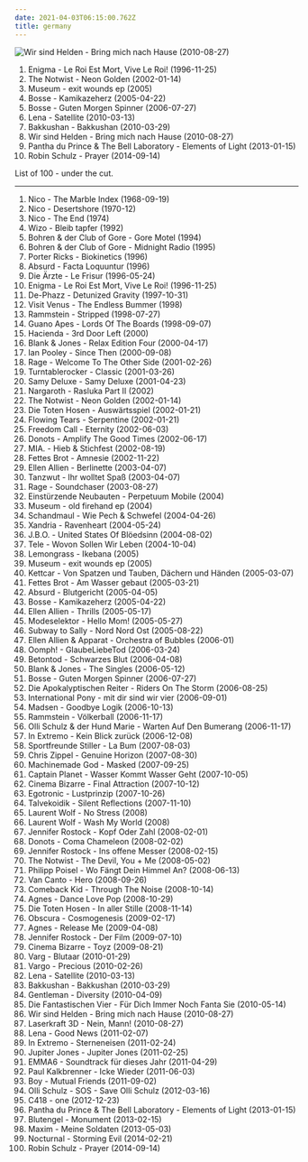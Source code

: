 ```yaml
---
date: 2021-04-03T06:15:00.762Z
title: germany
---
```

![Wir sind Helden - Bring mich nach Hause (2010-08-27)](https://img.discogs.com/7EklQeehX3bIpVPJ_e4dGQ_j1IA=/fit-in/500x500/filters:strip_icc():format(jpeg):mode_rgb():quality(90)/discogs-images/R-2416921-1282913483.jpeg.jpg "Wir sind Helden - Bring mich nach Hause (2010-08-27)")
<ol class="albums">
<li data-cover="https://via.placeholder.com/450" data-tags="new age, enigma, ambient" role="button">Enigma - Le Roi Est Mort, Vive Le Roi! (1996-11-25)</li>
<li data-cover="http://coverartarchive.org/release/11ab3e8d-b88b-44c0-9dd8-bbab70dd8e18/16320030785-500.jpg" data-tags="electronic, indie rock, indie, indie pop" role="button">The Notwist - Neon Golden (2002-01-14)</li>
<li data-cover="http://coverartarchive.org/release/0f8e40f6-cf99-4ec8-9ff0-53d443a93119/13156454554-500.jpg" data-tags="alternative, indie rock, german" role="button">Museum - exit wounds ep (2005)</li>
<li data-cover="https://img.discogs.com/uJAkravpA6GYyRtoqeEzAHmXLhE=/fit-in/180x184/filters:strip_icc():format(jpeg):mode_rgb():quality(90)/discogs-images/R-2074934-1262549271.jpeg.jpg" data-tags="germany, german, hollywood, liebe, tanzen, sucht, micha, maat, nur mit dir, micha maat, der moment" role="button">Bosse - Kamikazeherz (2005-04-22)</li>
<li data-cover="http://coverartarchive.org/release/ac732cc0-24a0-42e0-91e8-2b1a336e27e6/28861482364-500.jpg" data-tags="germany, gute laune, deutsch pop, hollywood, liebe, tanzen, sucht, micha, bosse, geliebt, maat, nur mit dir, micha maat, wenn wir schlafen, der moment, stille der nacht, verstand" role="button">Bosse - Guten Morgen Spinner (2006-07-27)</li>
<li data-cover="https://img.discogs.com/zZpXwd8PQ9tmIUmCJLioKN3GQl8=/fit-in/180x180/filters:strip_icc():format(jpeg):mode_rgb():quality(90)/discogs-images/R-352160-1101167262.jpg.jpg" data-tags="lena" role="button">Lena - Satellite (2010-03-13)</li>
<li data-cover="http://coverartarchive.org/release/05a07324-f09b-41c6-905a-af2dc4838d17/15551596342-500.jpg" data-tags="pop, rock, germany, hollywood, liebe, tanzen, sucht, micha, geliebt, bundesvision, maat, nur mit dir, micha maat, der moment, stille der nacht, verstand" role="button">Bakkushan - Bakkushan (2010-03-29)</li>
<li data-cover="https://img.discogs.com/7EklQeehX3bIpVPJ_e4dGQ_j1IA=/fit-in/500x500/filters:strip_icc():format(jpeg):mode_rgb():quality(90)/discogs-images/R-2416921-1282913483.jpeg.jpg" data-tags="pop, german, 00s, rockstars, tanzen, rockmusik, sandisfinis, brilliant record, muke, wsh bring mich nachhause, micha maat, der moment" role="button">Wir sind Helden - Bring mich nach Hause (2010-08-27)</li>
<li data-cover="http://coverartarchive.org/release/efdb4c51-4eee-4379-afc9-ef44e1b6560f/3284275912-500.jpg" data-tags="electronic, ambient, experimental, tech house" role="button">Pantha du Prince & The Bell Laboratory - Elements of Light (2013-01-15)</li>
<li data-cover="http://coverartarchive.org/release/14074def-0940-4ffd-88bc-c7b35d0d7caf/8998642520-500.jpg" data-tags="robin schulz" role="button">Robin Schulz - Prayer (2014-09-14)</li>
</ol>
List of 100 - under the cut.
<!-- more -->

_________________

<ol class="albums">
<li data-cover="https://via.placeholder.com/450" data-tags="experimental, 1968, avant-garde, avant-folk" role="button">
Nico - The Marble Index (1968-09-19)
</li>
<li data-cover="https://img.discogs.com/rgRyAKI8DUhrlKcUD0KtNUTC5u4=/fit-in/301x300/filters:strip_icc():format(jpeg):mode_rgb():quality(90)/discogs-images/R-2243100-1299316097.jpeg.jpg" data-tags="experimental, avant-folk, 70s" role="button">
Nico - Desertshore (1970-12)
</li>
<li data-cover="https://img.discogs.com/rgRyAKI8DUhrlKcUD0KtNUTC5u4=/fit-in/301x300/filters:strip_icc():format(jpeg):mode_rgb():quality(90)/discogs-images/R-2243100-1299316097.jpeg.jpg" data-tags="avant-garde" role="button">
Nico - The End (1974)
</li>
<li data-cover="http://coverartarchive.org/release/02fd70f6-811c-4eaa-af30-9ac13f9657e6/18246320838-500.jpg" data-tags="germany, deutsch, punk rock, german, deutschland, male fronted" role="button">
Wizo - Bleib tapfer (1992)
</li>
<li data-cover="http://coverartarchive.org/release/43089ab9-d70e-4778-9f82-f9effd8f2f36/8768389535-500.jpg" data-tags="jazz, ambient" role="button">
Bohren & der Club of Gore - Gore Motel (1994)
</li>
<li data-cover="http://coverartarchive.org/release/2fef0783-59f3-4a37-9c3e-75ed538ca3e1/17294130625-500.jpg" data-tags="doom jazz" role="button">
Bohren & der Club of Gore - Midnight Radio (1995)
</li>
<li data-cover="http://coverartarchive.org/release/feb53672-0025-479a-83b5-959419c31162/4353733802-500.jpg" data-tags="electronic, techno, minimal, dub techno, porter ricks" role="button">
Porter Ricks - Biokinetics (1996)
</li>
<li data-cover="http://coverartarchive.org/release/b84393ad-7ff8-4b1f-bec1-cfb56dc6a5b1/5284563846-500.jpg" data-tags="punk, germany, rac, nsbm" role="button">
Absurd - Facta Loquuntur (1996)
</li>
<li data-cover="http://coverartarchive.org/release/cd7ba587-8bfc-4fd6-b77b-d13e9f4f3ff7/9286204382-500.jpg" data-tags="punk, punk rock, german" role="button">
Die Ärzte - Le Frisur (1996-05-24)
</li>
<li data-cover="https://via.placeholder.com/450" data-tags="new age, enigma, ambient" role="button">
Enigma - Le Roi Est Mort, Vive Le Roi! (1996-11-25)
</li>
<li data-cover="http://coverartarchive.org/release/c2b97395-ec23-4abd-afa8-08d69ae46b55/6236461753-500.jpg" data-tags="acid jazz, lounge, chillout, downtempo" role="button">
De-Phazz - Detunized Gravity (1997-10-31)
</li>
<li data-cover="http://coverartarchive.org/release/eb186ffd-97d8-456d-85dd-6b01fe6ce17d/8334894309-500.jpg" data-tags="electronic" role="button">
Visit Venus - The Endless Bummer (1998)
</li>
<li data-cover="http://coverartarchive.org/release/6927a050-9488-41de-8e0d-5e5cfbb95fbb/8903243496-500.jpg" data-tags="industrial metal, rammstein" role="button">
Rammstein - Stripped (1998-07-27)
</li>
<li data-cover="http://coverartarchive.org/release/a2a7df88-a2d2-4df7-b902-1f010d8b5cd8/18002963702-500.jpg" data-tags="alternative rock" role="button">
Guano Apes - Lords Of The Boards (1998-09-07)
</li>
<li data-cover="https://img.discogs.com/zLjQ5T9CeHNIScO2oow_hHRyqtM=/fit-in/450x456/filters:strip_icc():format(jpeg):mode_rgb():quality(90)/discogs-images/R-738324-1281899441.jpeg.jpg" data-tags="cafe del mar, acid jazz, germany, 00s, explore, favouritestreamablealbums, 3l3ktr0 ch1x, relaxing cafe, k-2000radio, haciendasi" role="button">
Hacienda - 3rd Door Left (2000)
</li>
<li data-cover="http://coverartarchive.org/release/53d9745d-f0d4-47b4-80e8-a732e3d4ebf5/6943579233-500.jpg" data-tags="chillout, germany, deutsch, german, deutschland, europe, german artist, german artists, chillout bar, electronic german, german electronic, dj producer, german favorites, aus deutschland, german deutsch, german electronica, electronic deutschland, deutsch party, german and good, sisa, german group, german ambient, german producer, german chillout, german stylish, german groove, german act" role="button">
Blank & Jones - Relax Edition Four (2000-04-17)
</li>
<li data-cover="https://img.discogs.com/lDhuFshCuNGdfmLewx3GC9B4zl4=/fit-in/600x600/filters:strip_icc():format(jpeg):mode_rgb():quality(90)/discogs-images/R-2830-1234560200.jpeg.jpg" data-tags="electronic, deep house" role="button">
Ian Pooley - Since Then (2000-09-08)
</li>
<li data-cover="http://coverartarchive.org/release/d430e4e4-ed7d-45d1-aeea-7dc093106010/22849845060-500.jpg" data-tags="heavy metal, power metal" role="button">
Rage - Welcome To The Other Side (2001-02-26)
</li>
<li data-cover="http://coverartarchive.org/release/7b9b2a46-264c-4c1c-a0d2-4f5d0377c1f4/14799800847-500.jpg" data-tags="hip hop, hiphop, fettttttttttttttt" role="button">
Turntablerocker - Classic (2001-03-26)
</li>
<li data-cover="https://img.discogs.com/IHCuvhykWz5fil3Hlh1mGVbBal4=/fit-in/600x450/filters:strip_icc():format(jpeg):mode_rgb():quality(90)/discogs-images/R-2493289-1460116438-7169.jpeg.jpg" data-tags="hip-hop, german, german hip hop" role="button">
Samy Deluxe - Samy Deluxe (2001-04-23)
</li>
<li data-cover="http://coverartarchive.org/release/bb2561bb-fd7a-4c9f-aaf5-ddc0512fbc2a/2248935299-500.jpg" data-tags="black metal" role="button">
Nargaroth - Rasluka Part II (2002)
</li>
<li data-cover="http://coverartarchive.org/release/11ab3e8d-b88b-44c0-9dd8-bbab70dd8e18/16320030785-500.jpg" data-tags="electronic, indie rock, indie, indie pop" role="button">
The Notwist - Neon Golden (2002-01-14)
</li>
<li data-cover="http://coverartarchive.org/release/7bd81615-478e-4c0e-9248-39cd077eac69/3330315650-500.jpg" data-tags="punk rock, punk" role="button">
Die Toten Hosen - Auswärtsspiel (2002-01-21)
</li>
<li data-cover="http://coverartarchive.org/release/d1cdd5f4-825e-4711-a415-d9aa9c436301/22898731132-500.jpg" data-tags="gothic metal" role="button">
Flowing Tears - Serpentine (2002-01-21)
</li>
<li data-cover="http://coverartarchive.org/release/8f9630af-1876-4a77-a33e-9d4cdca35ec0/17223666119-500.jpg" data-tags="power metal" role="button">
Freedom Call - Eternity (2002-06-03)
</li>
<li data-cover="https://img.discogs.com/PyNkN5Mp5QEAP4xCNpeOZxIESh8=/fit-in/600x543/filters:strip_icc():format(jpeg):mode_rgb():quality(90)/discogs-images/R-2052905-1287737548.jpeg.jpg" data-tags="punk rock" role="button">
Donots - Amplify The Good Times (2002-06-17)
</li>
<li data-cover="http://coverartarchive.org/release/e8f0c329-8158-445c-ae57-d77a3d4d86b6/7853015432-500.jpg" data-tags="deutsch, german" role="button">
MIA. - Hieb & Stichfest (2002-08-19)
</li>
<li data-cover="http://coverartarchive.org/release/8727ea53-5ef7-4b33-ba84-bfb9cba2bb46/11401769928-500.jpg" data-tags="hip-hop, german hiphop, hip hop" role="button">
Fettes Brot - Amnesie (2002-11-22)
</li>
<li data-cover="https://img.discogs.com/rS7D2qcGyKTykHCD8tjtWzPbl84=/fit-in/600x535/filters:strip_icc():format(jpeg):mode_rgb():quality(90)/discogs-images/R-1638118-1233779342.jpeg.jpg" data-tags="electronic, techno" role="button">
Ellen Allien - Berlinette (2003-04-07)
</li>
<li data-cover="http://coverartarchive.org/release/d4011aae-0c1e-3384-b44b-da8f62328f77/12568080600-500.jpg" data-tags="metal, industrial" role="button">
Tanzwut - Ihr wolltet Spaß (2003-04-07)
</li>
<li data-cover="http://coverartarchive.org/release/8139ae5f-e946-4520-9e89-dfeb5b63c8a5/16433024531-500.jpg" data-tags="power metal, heavy metal" role="button">
Rage - Soundchaser (2003-08-27)
</li>
<li data-cover="https://img.discogs.com/zzHffu71CJ-v-SVuOVuMZblyX0Y=/fit-in/600x588/filters:strip_icc():format(jpeg):mode_rgb():quality(90)/discogs-images/R-224909-1196810715.jpeg.jpg" data-tags="experimental, industrial" role="button">
Einstürzende Neubauten - Perpetuum Mobile (2004)
</li>
<li data-cover="https://img.discogs.com/cfc9e7fd50d7c9c08931869b95f6849a01d0635d/images/spacer.gif" data-tags="indie rock, german" role="button">
Museum - old firehand ep (2004)
</li>
<li data-cover="http://coverartarchive.org/release/ad8350ac-5126-4bc5-b053-8509b816a9dc/13515639091-500.jpg" data-tags="folk metal, schandmaul, metal, german" role="button">
Schandmaul - Wie Pech & Schwefel (2004-04-26)
</li>
<li data-cover="https://img.discogs.com/8XYN8faboW2zqH0Cup4a_lc4pCw=/fit-in/500x500/filters:strip_icc():format(jpeg):mode_rgb():quality(90)/discogs-images/R-656928-1144162277.jpeg.jpg" data-tags="gothic metal, symphonic metal" role="button">
Xandria - Ravenheart (2004-05-24)
</li>
<li data-cover="http://coverartarchive.org/release/89698e04-7256-4e78-a2f0-d80829001f71/17214739388-500.jpg" data-tags="00s, fun metal" role="button">
J.B.O. - United States Of Blöedsinn (2004-08-02)
</li>
<li data-cover="http://coverartarchive.org/release/d6ec93bb-88ea-433c-8a35-a8f13d19fb6c/26661058748-500.jpg" data-tags="deutschpop" role="button">
Tele - Wovon Sollen Wir Leben (2004-10-04)
</li>
<li data-cover="http://coverartarchive.org/release/afbf6c12-f9b2-41c1-a61c-a4541ac696e0/21304825170-500.jpg" data-tags="downtempo, ambient, future jazz" role="button">
Lemongrass - Ikebana (2005)
</li>
<li data-cover="http://coverartarchive.org/release/0f8e40f6-cf99-4ec8-9ff0-53d443a93119/13156454554-500.jpg" data-tags="alternative, indie rock, german" role="button">
Museum - exit wounds ep (2005)
</li>
<li data-cover="http://coverartarchive.org/release/4ef75fd8-9b02-4bfc-bacd-002846dc6f63/5555494044-500.jpg" data-tags="deutsch" role="button">
Kettcar - Von Spatzen und Tauben, Dächern und Händen (2005-03-07)
</li>
<li data-cover="http://coverartarchive.org/release/7caecf9e-6fb2-4def-95ef-5cdf6dd05410/7479710791-500.jpg" data-tags="hip hop, german, deutsch" role="button">
Fettes Brot - Am Wasser gebaut (2005-03-21)
</li>
<li data-cover="http://coverartarchive.org/release/a4d73f53-36c7-4d08-b3f4-fac3394cf63b/5286742845-500.jpg" data-tags="black metal, nsbm" role="button">
Absurd - Blutgericht (2005-04-05)
</li>
<li data-cover="https://img.discogs.com/uJAkravpA6GYyRtoqeEzAHmXLhE=/fit-in/180x184/filters:strip_icc():format(jpeg):mode_rgb():quality(90)/discogs-images/R-2074934-1262549271.jpeg.jpg" data-tags="germany, german, hollywood, liebe, tanzen, sucht, micha, maat, nur mit dir, micha maat, der moment" role="button">
Bosse - Kamikazeherz (2005-04-22)
</li>
<li data-cover="http://coverartarchive.org/release/4cea7726-6fdc-3712-9fbd-80f3e4b7c5b6/6203312081-500.jpg" data-tags="techno, electronic" role="button">
Ellen Allien - Thrills (2005-05-17)
</li>
<li data-cover="http://coverartarchive.org/release/17a24f0b-799a-4abb-9f2b-251fcc5a6d9e/22782452024-500.jpg" data-tags="electronic" role="button">
Modeselektor - Hello Mom! (2005-05-27)
</li>
<li data-cover="https://img.discogs.com/arUns18cCZZhALOEPOl3PxqCNCE=/fit-in/597x600/filters:strip_icc():format(jpeg):mode_rgb():quality(90)/discogs-images/R-893081-1421738898-1793.jpeg.jpg" data-tags="folk metal" role="button">
Subway to Sally - Nord Nord Ost (2005-08-22)
</li>
<li data-cover="http://coverartarchive.org/release/54d97e69-69cb-4d83-923b-adcb5179d2b9/3985038465-500.jpg" data-tags="electronic, minimal" role="button">
Ellen Allien & Apparat - Orchestra of Bubbles (2006-01)
</li>
<li data-cover="http://coverartarchive.org/release/527a5356-b45f-4665-bbe0-b481ebfcdd49/15859334735-500.jpg" data-tags="industrial metal" role="button">
Oomph! - GlaubeLiebeTod (2006-03-24)
</li>
<li data-cover="https://img.discogs.com/MKC84dTwDKisn0Lcw0pa7Mjetds=/fit-in/500x500/filters:strip_icc():format(jpeg):mode_rgb():quality(90)/discogs-images/R-2586791-1291831607.jpeg.jpg" data-tags="punk, punk rock, deutschrock" role="button">
Betontod - Schwarzes Blut (2006-04-08)
</li>
<li data-cover="https://img.discogs.com/u_zH7NrUY2NgJZyH_4ZsJtktWqM=/fit-in/600x527/filters:strip_icc():format(jpeg):mode_rgb():quality(90)/discogs-images/R-755400-1156568603.jpeg.jpg" data-tags="trance, electronic" role="button">
Blank & Jones - The Singles (2006-05-12)
</li>
<li data-cover="http://coverartarchive.org/release/ac732cc0-24a0-42e0-91e8-2b1a336e27e6/28861482364-500.jpg" data-tags="germany, gute laune, deutsch pop, hollywood, liebe, tanzen, sucht, micha, bosse, geliebt, maat, nur mit dir, micha maat, wenn wir schlafen, der moment, stille der nacht, verstand" role="button">
Bosse - Guten Morgen Spinner (2006-07-27)
</li>
<li data-cover="http://coverartarchive.org/release/1bd5f3af-b978-4103-a7ac-7bd9b2886587/25813784747-500.jpg" data-tags="folk metal, melodic death metal" role="button">
Die Apokalyptischen Reiter - Riders On The Storm (2006-08-25)
</li>
<li data-cover="https://img.discogs.com/AkhU3QcyfVxA9HwL1S6J_3U9sno=/fit-in/500x500/filters:strip_icc():format(jpeg):mode_rgb():quality(90)/discogs-images/R-773795-1300392232.jpeg.jpg" data-tags="germany, german" role="button">
International Pony - mit dir sind wir vier (2006-09-01)
</li>
<li data-cover="http://coverartarchive.org/release/a9cc7c67-3270-428f-b51a-aea37185c4a5/12421074747-500.jpg" data-tags="indie, rock, deutsch, indie rock, deutschrock" role="button">
Madsen - Goodbye Logik (2006-10-13)
</li>
<li data-cover="https://img.discogs.com/OLd9e_GwaNaqScXS1CFSTD3pV5E=/fit-in/450x450/filters:strip_icc():format(jpeg):mode_rgb():quality(90)/discogs-images/R-1860532-1395163578-5961.jpeg.jpg" data-tags="live, industrial metal, industrial, neue deutsche haerte" role="button">
Rammstein - Völkerball (2006-11-17)
</li>
<li data-cover="http://coverartarchive.org/release/d8e0f641-ad35-43fd-b7ed-aecd6685caf5/3323261794-500.jpg" data-tags="grand hotel van cleef" role="button">
Olli Schulz & der Hund Marie - Warten Auf Den Bumerang (2006-11-17)
</li>
<li data-cover="https://img.discogs.com/-fTIjfgetlLU7e13B6EJRtiP7Cg=/fit-in/300x300/filters:strip_icc():format(jpeg):mode_rgb():quality(90)/discogs-images/R-1029515-1185883769.jpeg.jpg" data-tags="medieval metal, in extremo" role="button">
In Extremo - Kein Blick zurück (2006-12-08)
</li>
<li data-cover="https://img.discogs.com/MHVuQK7v08wTgv3QeTy2GwZTM7k=/fit-in/500x500/filters:strip_icc():format(jpeg):mode_rgb():quality(90)/discogs-images/R-2263929-1273152085.jpeg.jpg" data-tags="deutschrock" role="button">
Sportfreunde Stiller - La Bum (2007-08-03)
</li>
<li data-cover="https://img.discogs.com/v6RQ7jzaxtLbrcUhv1hO5SC6S18=/fit-in/600x526/filters:strip_icc():format(jpeg):mode_rgb():quality(90)/discogs-images/R-1063077-1192197955.jpeg.jpg" data-tags="germany, deutsch, german, deutschland, europe, german artist, german artists, german indie, german underground, electronic german, german independent, german electronic, german favorites, aus deutschland, german indi, deutsch indie, german deutsch, german electronica, electronic deutschland, deutsch party, musik aus deutschland, indie german, german and good, indie-deutschland, german-indie, german ambient, german producer, german chillout, german stylish, german groove, german act" role="button">
Chris Zippel - Genuine Horizon (2007-08-30)
</li>
<li data-cover="http://coverartarchive.org/release/e09b803f-73fc-4e5b-8d5e-a8198e584481/4255424283-500.jpg" data-tags="metalcore" role="button">
Machinemade God - Masked (2007-09-25)
</li>
<li data-cover="http://coverartarchive.org/release/79b83490-ef79-45fe-a653-c41315bb4ff5/4755987593-500.jpg" data-tags="rock, alternative, emo, germany, water, punk rock, german, german punk, 2000s, studio album, plattensammlung, fire and water, captain planet, wasser kommt wasser geht, k1r7m" role="button">
Captain Planet - Wasser Kommt Wasser Geht (2007-10-05)
</li>
<li data-cover="https://img.discogs.com/CR4qJVhguaACbpJemIxJbyKfQYU=/fit-in/600x594/filters:strip_icc():format(jpeg):mode_rgb():quality(90)/discogs-images/R-1191456-1459661360-7835.jpeg.jpg" data-tags="surprisingly good german glamrock, rock" role="button">
Cinema Bizarre - Final Attraction (2007-10-12)
</li>
<li data-cover="http://coverartarchive.org/release/5be4a07f-6ad6-426a-a03f-f77ada0581b0/15101352098-500.jpg" data-tags="electronic, german" role="button">
Egotronic - Lustprinzip (2007-10-26)
</li>
<li data-cover="https://via.placeholder.com/450" data-tags="indie, epic, idm, moody, germany, modern classical, electronic music, rhythmic noise, estonia, brume, laid back electronica, fragmented beats" role="button">
Talvekoidik - Silent Reflections (2007-11-10)
</li>
<li data-cover="http://coverartarchive.org/release/fc6384e5-3a99-4e80-99f7-422555afe831/2333394382-500.jpg" data-tags="dance, house music" role="button">
Laurent Wolf - No Stress (2008)
</li>
<li data-cover="http://coverartarchive.org/release/b7fadd5f-87e7-4dd7-8894-d1248b5dd52a/2333417459-500.jpg" data-tags="dance" role="button">
Laurent Wolf - Wash My World (2008)
</li>
<li data-cover="http://coverartarchive.org/release/ac870321-0d4e-4c45-9b57-c6a76fb7a76f/18030080417-500.jpg" data-tags="indie, alternative, female vocalists, germany, deutsch, punk rock, hollywood, liebe, tanzen, sucht, micha, jennifer rostock, geliebt, lieblingssongs, maat, nur mit dir, micha maat, der moment, stille der nacht, verstand" role="button">
Jennifer Rostock - Kopf Oder Zahl (2008-02-01)
</li>
<li data-cover="http://coverartarchive.org/release/0b92bb42-672c-4409-899b-c62496d14af0/16900191161-500.jpg" data-tags="punk rock" role="button">
Donots - Coma Chameleon (2008-02-02)
</li>
<li data-cover="https://img.discogs.com/1SFahscIEwVa6r3ItyKkNGEw3Ug=/fit-in/600x595/filters:strip_icc():format(jpeg):mode_rgb():quality(90)/discogs-images/R-2039236-1466349839-4635.jpeg.jpg" data-tags="punk" role="button">
Jennifer Rostock - Ins offene Messer (2008-02-15)
</li>
<li data-cover="http://coverartarchive.org/release/a9392213-eb4c-3872-8965-25386a97ad7d/16320043245-500.jpg" data-tags="indie" role="button">
The Notwist - The Devil, You + Me (2008-05-02)
</li>
<li data-cover="http://coverartarchive.org/release/e8659dc0-57e9-4f8e-b9ac-76d65a2c7582/9287989182-500.jpg" data-tags="deutsch" role="button">
Philipp Poisel - Wo Fängt Dein Himmel An? (2008-06-13)
</li>
<li data-cover="http://coverartarchive.org/release/abb46eee-2f52-4e73-82c8-7de6f4f6b8e7/3861742379-500.jpg" data-tags="a capella, hero metal a capella, a capella metal" role="button">
Van Canto - Hero (2008-09-26)
</li>
<li data-cover="http://coverartarchive.org/release/b7918b53-9044-4b65-90b1-aee36e211e06/3376082472-500.jpg" data-tags="hardcore punk" role="button">
Comeback Kid - Through The Noise (2008-10-14)
</li>
<li data-cover="https://img.discogs.com/H7_BzvEhMmQiCFicVzl7t7i4MFA=/fit-in/600x600/filters:strip_icc():format(jpeg):mode_rgb():quality(90)/discogs-images/R-2038270-1497283182-5622.jpeg.jpg" data-tags="pop" role="button">
Agnes - Dance Love Pop (2008-10-29)
</li>
<li data-cover="http://coverartarchive.org/release/be5ff3f4-825b-498e-9ce7-f516aec0ada7/10579966467-500.jpg" data-tags="punk rock, punk" role="button">
Die Toten Hosen - In aller Stille (2008-11-14)
</li>
<li data-cover="https://via.placeholder.com/450" data-tags="technical death metal, progressive death metal, death metal" role="button">
Obscura - Cosmogenesis (2009-02-17)
</li>
<li data-cover="http://coverartarchive.org/release/d80f0fe3-9efa-42ac-bdec-08c4e4e5871f/18445762925-500.jpg" data-tags="pop, dance" role="button">
Agnes - Release Me (2009-04-08)
</li>
<li data-cover="http://coverartarchive.org/release/49ec31d8-d05f-4545-826f-2e5b00059b2e/18304648114-500.jpg" data-tags="germany, deutsch, german, deutschland, electropunk, female fronted" role="button">
Jennifer Rostock - Der Film (2009-07-10)
</li>
<li data-cover="https://via.placeholder.com/450" data-tags="visual kei, all time favourite" role="button">
Cinema Bizarre - Toyz (2009-08-21)
</li>
<li data-cover="http://coverartarchive.org/release/05fe812b-03d5-40ff-8e1f-4ba898e33eb4/13123997770-500.jpg" data-tags="black metal, folk metal" role="button">
Varg - Blutaar (2010-01-29)
</li>
<li data-cover="https://img.discogs.com/znmkZIsoZ1P3egQ9S20KeH_5y9k=/fit-in/600x540/filters:strip_icc():format(jpeg):mode_rgb():quality(90)/discogs-images/R-2210530-1416764356-8768.jpeg.jpg" data-tags="germany, deutsch, german, deutschland, german artist, new age-y, newage, german artists, german indie, new age synth, german underground, new age and ambient, new new age, my new age, new age rythm, new age vocals, nice new age, rich new age and chill, electronic german, german independent, german electronic, new age influences, new age aesthetics, new age favorites, german favorites, new age collection, aus deutschland, german indi, new age electronica, new age pop, deutsch indie, ethereal new age, german deutsch, german electronica, alternative new age, electronic deutschland, deutsch party, musik aus deutschland, indie german, german and good, indie-deutschland, german-indie, chill new age, new age electronic, german ambient, genre: new age, german chillout, new age party music, german groove, new age groovin, new age ambiant, german act, lush tone new age" role="button">
Vargo - Precious (2010-02-26)
</li>
<li data-cover="https://img.discogs.com/zZpXwd8PQ9tmIUmCJLioKN3GQl8=/fit-in/180x180/filters:strip_icc():format(jpeg):mode_rgb():quality(90)/discogs-images/R-352160-1101167262.jpg.jpg" data-tags="lena" role="button">
Lena - Satellite (2010-03-13)
</li>
<li data-cover="http://coverartarchive.org/release/05a07324-f09b-41c6-905a-af2dc4838d17/15551596342-500.jpg" data-tags="pop, rock, germany, hollywood, liebe, tanzen, sucht, micha, geliebt, bundesvision, maat, nur mit dir, micha maat, der moment, stille der nacht, verstand" role="button">
Bakkushan - Bakkushan (2010-03-29)
</li>
<li data-cover="http://coverartarchive.org/release/2b056256-c872-4276-bf10-ca8e3a6c9af3/15395625884-500.jpg" data-tags="reggae, gentleman" role="button">
Gentleman - Diversity (2010-04-09)
</li>
<li data-cover="https://img.discogs.com/IA9Jo0o_1rz61KdcdWGby9_Pqw8=/fit-in/600x539/filters:strip_icc():format(jpeg):mode_rgb():quality(90)/discogs-images/R-2300583-1300116208.jpeg.jpg" data-tags="hip hop, deutsch" role="button">
Die Fantastischen Vier - Für Dich Immer Noch Fanta Sie (2010-05-14)
</li>
<li data-cover="https://img.discogs.com/7EklQeehX3bIpVPJ_e4dGQ_j1IA=/fit-in/500x500/filters:strip_icc():format(jpeg):mode_rgb():quality(90)/discogs-images/R-2416921-1282913483.jpeg.jpg" data-tags="pop, german, 00s, rockstars, tanzen, rockmusik, sandisfinis, brilliant record, muke, wsh bring mich nachhause, micha maat, der moment" role="button">
Wir sind Helden - Bring mich nach Hause (2010-08-27)
</li>
<li data-cover="https://img.discogs.com/taDtlTZGurPZNj5nLm347NAROPI=/fit-in/600x600/filters:strip_icc():format(jpeg):mode_rgb():quality(90)/discogs-images/R-2432619-1283765901.jpeg.jpg" data-tags="soundtrack, hip-hop, electronic, electronica, trip-hop, electropop, hip hop, pop, chill, rock, soul, punk, alternative rock, reggae, folk, indie pop, indie rock, female vocalists, downtempo, dub, singer-songwriter, electro, dance, new wave, funk, house, minimal, canadian, idm, guitar, drum, bass, cover, song, germany, atmospheric, deutsch, punk rock, deutschrock, dnb, german, dancehall, sex, deutschpunk, liedermacher, indietronic, deutschrap, dub step, deutsch pop, nu-metal, cola, hollywood, german artists, deutschpop, german rap, liebe, 80er, chillhouse, singel, gitarre, electronic hip-hop, synthie, rostock, ich und du, helden, liebeskummer, geschichte, wir sind helden, herz, tanzen, rockmusik, augen, ich und ich, aggropop, sucht, liebeslieder, in your eyes, entspannung, stimmung, micha, durchdrehen, tierpark, underscrobbled, zweifel, soundtrack meines lebens, die kranken schwestern, nihao, mitsnakker, nur mit dir, erinnnerungen, chillaholic, micha maat, das zweite gesicht, aggroschlager, augensex, stille der nacht" role="button">
Laserkraft 3D - Nein, Mann! (2010-08-27)
</li>
<li data-cover="http://coverartarchive.org/release/5e38b2f7-9341-4134-a46d-a2b7b28d238f/25569942057-500.jpg" data-tags="pop" role="button">
Lena - Good News (2011-02-07)
</li>
<li data-cover="https://img.discogs.com/n-J0tiOsx7JuvLIlFzhI2Zo-4iU=/fit-in/400x398/filters:strip_icc():format(jpeg):mode_rgb():quality(90)/discogs-images/R-3234352-1385011101-7615.jpeg.jpg" data-tags="folk metal, deutschrock, medieval metal" role="button">
In Extremo - Sterneneisen (2011-02-24)
</li>
<li data-cover="http://coverartarchive.org/release/e609f88c-c5e2-4f00-bd9a-a9b88f898149/3366583245-500.jpg" data-tags="rock, deutsch" role="button">
Jupiter Jones - Jupiter Jones (2011-02-25)
</li>
<li data-cover="https://img.discogs.com/Z5vh_EsTF7WIxUDZ6CjiI8Cj2mg=/fit-in/300x300/filters:strip_icc():format(jpeg):mode_rgb():quality(90)/discogs-images/R-2933146-1307966534.jpeg.jpg" data-tags="deutsch, micha maat, german, nur mit dir, der moment" role="button">
EMMA6 - Soundtrack für dieses Jahr (2011-04-29)
</li>
<li data-cover="http://coverartarchive.org/release/dea95d67-cf54-472c-807e-55c7d03b436a/2178302965-500.jpg" data-tags="minimal" role="button">
Paul Kalkbrenner - Icke Wieder (2011-06-03)
</li>
<li data-cover="http://coverartarchive.org/release/0e9a8dbf-56e9-4ccc-921c-0c0795c3960d/8558040928-500.jpg" data-tags="indie, female vocalists" role="button">
Boy - Mutual Friends (2011-09-02)
</li>
<li data-cover="http://coverartarchive.org/release/1880c233-b30c-4a5a-9996-3475c0cf8967/3323225611-500.jpg" data-tags="indie, rock, singer-songwriter, deutsch, hamburg, german" role="button">
Olli Schulz - SOS - Save Olli Schulz (2012-03-16)
</li>
<li data-cover="http://coverartarchive.org/release/4e96b7ab-5c13-43b3-b456-13386515b600/2902529958-500.jpg" data-tags="soundtrack, electronic, electronica, indie, instrumental, alternative, ambient, idm, orchestral, germany, chiptune, german, relax, rico, minecraft, trabajo, pacefull, mojang" role="button">
C418 - one (2012-12-23)
</li>
<li data-cover="http://coverartarchive.org/release/efdb4c51-4eee-4379-afc9-ef44e1b6560f/3284275912-500.jpg" data-tags="electronic, ambient, experimental, tech house" role="button">
Pantha du Prince & The Bell Laboratory - Elements of Light (2013-01-15)
</li>
<li data-cover="http://coverartarchive.org/release/f6fbeba9-8e4c-4250-9074-686f86000358/14294526562-500.jpg" data-tags="alternative, goth, gothic, germany, alemania" role="button">
Blutengel - Monument (2013-02-15)
</li>
<li data-cover="http://coverartarchive.org/release/ba581143-4aff-4df0-a429-9e765ddc2840/4163684020-500.jpg" data-tags="soundtrack, electronic, electronica, trip-hop, electropop, indie, hip hop, pop, chill, rock, soul, punk, alternative, alternative rock, reggae, folk, rap, indie pop, indie rock, electroclash, female vocalists, downtempo, dub, singer-songwriter, electro, dance, new wave, funk, house, minimal, canadian, idm, guitar, drum, bass, germany, atmospheric, deutsch, punk rock, deutschrock, dnb, german, dancehall, elektro, berlin, deutschpunk, liedermacher, indietronic, deutschrap, dub step, deutsch pop, cola, rockstars, drum and base, german artists, german rap, star, liebe, chillhouse, singel, peter fox, gitarre, electronic hip-hop, synthie, rostock, helden, liebeskummer, geschichte, wir sind helden, herz, tanzen, rockmusik, gesang, augen, ich und ich, aggropop, sucht, anders, liebeslieder, stimmung, micha, durchdrehen, tierpark, underscrobbled, soundtrack meines lebens, die kranken schwestern, nihao, maat, nur mit dir, erinnnerungen, chillaholic, micha maat, der moment, augensex, die stille der nacht, hollywood in germany, the geek" role="button">
Maxim - Meine Soldaten (2013-05-03)
</li>
<li data-cover="http://coverartarchive.org/release/8ce2702c-302c-4401-b310-17b0ecc03eef/13314143892-500.jpg" data-tags="germany, thrash metal, black/thrash metal" role="button">
Nocturnal - Storming Evil (2014-02-21)
</li>
<li data-cover="http://coverartarchive.org/release/14074def-0940-4ffd-88bc-c7b35d0d7caf/8998642520-500.jpg" data-tags="robin schulz" role="button">
Robin Schulz - Prayer (2014-09-14)
</li>
</ol>